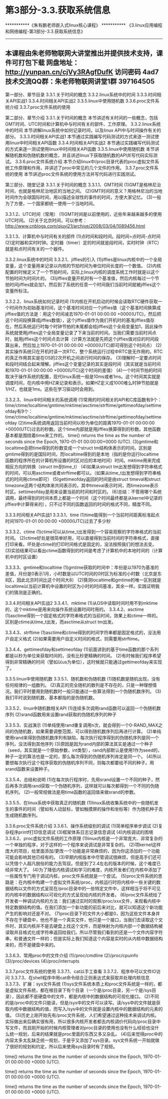 # 第3部分-3.3.获取系统信息

***********《朱有鹏老师嵌入式linux核心课程》 ***********
《3.linux应用编程和网络编程-第3部分-3.3.获取系统信息》

--------------------------------------------------------
本课程由朱老师物联网大讲堂推出并提供技术支持，课件可打包下载
网盘地址：http://yunpan.cn/cjVy3RAgfDufK 访问密码 4ad7
技术交流QQ群：朱老师物联网讲堂1群 397164505
--------------------------------------------------------
第一部分、章节目录
3.3.1.关于时间的概念
3.3.2.linux系统中的时间
3.3.3.时间相关API实战1
3.3.4.时间相关API实战2
3.3.5.linux中使用随机数
3.3.6.proc文件系统介绍
3.3.7.proc文件系统的使用

第二部分、章节介绍
3.3.1.关于时间的概念
	本节讲述有关时间的一些概念，包括GMT时间、UTC时间和计算机中与时间有关的部件、工作原理。
3.3.2.linux系统中的时间
	本节讲解linux系统中如何记录时间，以及linux API中与时间操作有关的部分。
3.3.3.时间相关API实战1
	本节通过实践编写代码测试的方式来逐一测试使用linux中时间相关API函数
3.3.4.时间相关API实战2
	本节通过实践编写代码测试的方式来逐一测试使用linux中时间相关API函数
3.3.5.linux中使用随机数
	本节讲解随机数和伪随机数的概念，并且讲述linux下获取随机数的API并写代码实际测试。
3.3.6.proc文件系统介绍
	本节介绍linux中/proc目录代表的proc虚拟文件系统工作原理和作用，并讲述了proc中常见的几个文件的作用。
3.3.7.proc文件系统的使用
	本节讲述proc文件系统的使用方法并写代码进行实践测试。
	

第三部分、随堂记录
3.3.1.关于时间的概念
3.3.1.1、GMT时间
(1)GMT是格林尼治时间，也就是格林尼治地区的当地之间。
(2)GMT时间的意义？用格林尼治的当地时间作为全球国际时间，用以描述全球性的事件的时间，方便大家记忆。
(3)一般为了方便，一个国家都统一使用一个当地时间。

3.3.1.2、UTC时间（常用）
(1)GMT时间是以前使用的，近些年来越来越多的使用UTC时间。
(2)关于北京时间，可以参考：http://www.cnblogs.com/qiuyi21/archive/2008/03/04/1089456.html

3.3.1.3、计算机中与时间有关的部件
(1)点时间和段时间。段时间=点时间-点时间
(2)定时器和实时时钟。定时器（timer）定的时间就是段时间，实时时钟（RTC）就是和点时间有关的一个器件。

3.3.2.linux系统中的时间
3.3.2.1、jiffies的引入
(1)jiffies是linux内核中的一个全局变量，这个变量用来记录以内核的节拍时间为单位时间长度的一个数值。
(2)内核配置的时候定义了一个节拍时间，实际上linux内核的调度系统工作时就是以这个节拍时间为时间片的。
(3)jiffies变量开机时有一个基准值，然后内核每过一个节拍时间jiffies就会加1，然后到了系统的任意一个时间我们当前时间就被jiffies这个变量所标注。

3.3.2.2、linux系统如何记录时间
(1)内核在开机启动的时候会读取RTC硬件获取一个时间作为初始基准时间，这个基准时间对应一个jiffies值（这个基准时间换算成jiffies值的方法是：用这个时间减去1970-01-01 00:00:00 +0000(UTC)，然后把这个时间段换算成jiffies数值），这个jiffies值作为我们开机时的基准jiffies值存在。然后系统运行时每个时钟节拍的末尾都会给jiffies这个全局变量加1，因此操作系统就使用jiffies这个全局变量记录了下来当前的时间。当我们需要当前时间点时，就用jiffies这个时间点去计算（计算方法就是先把这个jiffies值对应的时间段算出来，然后加上1970-01-01 00:00:00 +0000(UTC)即可得到这个时间点）
(2)其实操作系统只在开机时读一次RTC，整个系统运行过程中RTC是无作用的。RTC的真正作用其实是在OS的2次开机之间进行时间的保存。
(3)理解时一定要点时间和段时间结合起来理解。jiffies这个变量记录的其实是段时间（其实就是当前时间和1970-01-01 00:00:00 +0000(UTC)这个时间的差值）
(4)一个时间节拍的时间取决于操作系统的配置，现代linux系统一般是10ms或者1ms。这个时间其实就是调度时间，在内核中用HZ来记录和表示。如果HZ定义成1000难么时钟节拍就是1/HZ，也就是1ms。这些在学习驱动时会用到。

3.3.2.3、linux中时间相关的系统调用
(1)常用的时间相关的API和C库函数有9个：time/ctime/localtime/gmtime/mktime/asctime/strftime/gettimeofday/settimeofday有9个：time/ctime/localtime/gmtime/mktime/asctime/strftime/gettimeofday/settimeofday
(2)time系统调用返回当前时间以秒为单位的距离1970-01-01 00:00:00 +0000(UTC)过去的秒数。这个time内部就是用jiffies换算得到的秒数。其他函数基本都是围绕着time来工作的。 time()  returns  the time as the number of seconds since the Epoch, 1970-01-01 00:00:00+0000 (UTC).
(3)gmtime和localtime会把time得到的秒数变成一个struct tm结构体表示的时间。区别是gmtime得到的是国际时间，而localtime得到的是本地（指的是你运行localtime函数的程序所在的计算机所设置的时区对应的本地时间）时间。mktime用来完成相反方向的转换（struct tm到time_t）
(4)如果从struct tm出发想得到字符串格式的时间，可以用asctime或者strftime都可以。（如果从time_t出发想得到字符串格式的时间用ctime即可）
(5)gettimeofday返回的时间是由struct timeval和struct timezone这两个结构体来共同表示的，其中timeval表示时间，而timezone表示时区。settimeofday是用来设置当前的时间和时区的。
(6)总结：不管用哪个系统调用，最终得到的时间本质上都是一个时间（这个时间最终都是从kernel中记录的jiffies中计算得来的），只不过不同的函数返回的时间的格式不同，精度不同。

3.3.3.时间相关API实战1
3.3.3.1、time
(1)time能得到一个当前时间距离标准起点时间1970-01-01 00:00:00 +0000(UTC)过去了多少秒

3.3.3.2、ctime
(1)ctime可以从time_t出发得到一个容易观察的字符串格式的当前时间。
(2)ctime好处是很简单好用，可以直接得到当前时间的字符串格式，直接打印来看。坏处是ctime的打印时间格式是固定的，没法按照我们的想法去变。
(3)实验结果可以看出ctime函数得到的时间是考虑了计算机中的本地时间的（计算机中的时区设置）

3.3.3.3、gmtime和localtime
(1)gmtime获取的时间中：年份是以1970为基准的差值，月份是0表示1月，小时数是以UTC时间的0时区为标准的小时数（北京是东8区，因此北京时间比这个时间大8）
(2)猜测localtime和gmtime的唯一区别就是localtime以当前计算机中设置的时区为小时的时间基准，其余一样。实践证明我们的猜测是正确的。

3.3.4.时间相关API实战2
3.3.4.1、mktime
(1)从OS中读取时间时用不到mktime的，这个mktime是用来向操作系统设置时间时用的。
3.3.4.2、asctime
(1)asctime得到一个固定格式的字符串格式的当前时间，效果上和ctime一样的。区别是ctime从time_t出发，而asctime从struct tm出发。

3.3.4.3、strftime
(1)asctime和ctime得到的时间字符串都是固定格式的，没法用户自定义格式
(2)如果需要用户自定义时间的格式，则需要用strftime。

3.3.4.4、gettimeofday和settimeofday
(1)前面讲到的基于time函数的那个系列都是以秒为单位来获取时间的，没有比秒更精确的时间。
(2)有时候我们程序希望得到非常精确的时间（譬如以us为单位），这时候就只能通过gettimeofday来实现了。

3.3.5.linux中使用随机数
3.3.5.1、随机数和伪随机数
(1)随机数是随机出现，没有任何规律的一组数列。
(2)真正的完全随机的数列是不存在的，只是一种理想情况。我们平时要用到随机数时一般只能通过一些算法得到一个伪随机数序列。
(3)我们平时说到随机数，基本都指的是伪随机数。

3.3.5.2、linux中随机数相关API
(1)连续多次调用rand函数可以返回一个伪随机数序列
(2)srand函数用来设置rand获取的伪随机序列的种子

3.3.5.3、实战演示
(1)单纯使用rand重复调用n次，就会得到一个0-RAND_MAX之间的伪随机数，如果需要调整范围，可以得到随机数序列后再进行计算。
(2)单纯使用rand来得到伪随机数序列有缺陷，每次执行程序得到的伪随机序列是同一个序列，没法得到其他序列
(3)原因是因为rand内部的算法其实是通过一个种子（seed，其实就是一个原始参数，int类型），rand内部默认是使用1作为seed的，种子一定的算法也是一定的，那么每次得到的伪随机序列肯定是同一个。
(4)所以要想每次执行这个程序获取的伪随机序列不同，则每次都要给不同的种子。用srand函数来设置种子。

3.3.5.4、总结和说明
(1)在每次执行程序时，先用srand设置一个不同的种子，然后再多次调用rand获取一个伪随机序列，这样就可以每次都得到一个不同的伪随机序列。
(2)一般常规做法是用time函数的返回值来做srand的参数。

3.3.5.5、在linux系统中获取真正的随机数
(1)linux系统收集系统中的一些随机发生的事件的时间（譬如有人动鼠标，譬如触摸屏的操作和坐标等）作为随机种子去生成随机数序列。

3.3.6.proc文件系统介绍
3.3.6.1、操作系统级别的调试
(1)简单程序单步调试
(2)复杂程序printf打印信息调试
(3)框架体系日志记录信息调试
(4)内核调试的困境
3.3.6.2、proc虚拟文件系统的工作原理
(1)linux内核是一个非常庞大、非常复杂的一个单独的程序，对于这样的一个程序来说调试是非常复杂的。
(2)项kernel这样庞大的项目，给里面添加/更改一个功能是非常麻烦的，因为你这添加的一个功能可能会影响其他已经有的。
(3)早期内核版本中尽管调试很麻烦，但是高手们还可以凭借个人超凡脱俗的能力去驾驭。但是到了2.4左右的版本的时候，这个难度已经非常大了。
(4)为了降低内核调试和学习的难度，内核开发者们在内核中添加了一些属性专门用于调试内核，proc文件系统就是一个尝试。
(5)proc文件系统的思路是：在内核中构建一个虚拟文件系统/proc，内核运行时将内核中一些关键的数据结构以文件的方式呈现在/proc目录中的一些特定文件中，这样相当于将不可见的内核中的数据结构以可视化的方式呈现给内核的开发者。
(6)proc文件系统给了开发者一种调试内核的方法：我们通过实时的观察/proc/xxx文件，来观看内核中特定数据结构的值。在我们添加一个新功能的前后来对比，就可以知道这个新功能产生的影响对还是不对。
(7)proc目录下的文件大小都是0，因为这些文件本身并不存在于硬盘中，他也不是一个真实文件，他只是一个接口，当我们去读取这个文件时，其实内核并不是去硬盘上找这个文件，而是映射为内核内部一个数据结构被读取并且格式化成字符串返回给我们。所以尽管我们看到的还是一个文件内容字符串，和普通文件一样的；但是实际上我们知道这个内容是实时的从内核中数据结构来的，而不是硬盘中来的。

3.3.6.3、常用proc中的文件介绍
(1)/proc/cmdline
(2)/proc/cpuinfo
(3)/proc/devices
(4)/proc/interrupts

3.3.7.proc文件系统的使用
3.3.7.1、cat以手工查看
3.3.7.2、程序中可以文件IO访问
3.3.7.3、在shell程序中用cat命令结合正则表达式来获取并处理内核信息
3.3.7.3、扩展：sys文件系统
(1)sys文件系统本质上和proc文件系统是一样的，都是虚拟文件系统，都在根目录下有个目录（一个是/proc目录，另一个是/sys目录），因此都不是硬盘中的文件，都是内核中的数据结构的可视化接口。
(2)不同的是/proc中的文件只能读，但是/sys中的文件可以读写。读/sys中的文件就是获取内核中数据结构的值，而写入/sys中的文件就是设置内核中的数据结构的元素的值。
(3)历史上刚开始先有/proc文件系统，人们希望通过这种技术来调试内核。实际做出来后确实很有用，所以很多内核开发者都去内核调价代码向/proc目录中写文件，而且刚开始的时候内核管理者对proc目录的使用也没有什么经验也没什么统一规划，后来的结果就是proc里面的东西又多又杂乱。
(4)后来觉得proc中的内容太多太乱缺乏统一规划，于是乎又添加了sys目录。sys文件系统一开始就做了很好的规划和约定，所以后来使用sys目录时有了规矩。

time() returns the time as the number of seconds since the Epoch, 1970-01-01 00:00:00
+0000 (UTC).

time() returns the time as the number of seconds since the Epoch, 1970-01-01 00:00:00
+0000 (UTC).

time() returns the time as the number of seconds since the Epoch, 1970-01-01 00:00:00
+0000 (UTC).